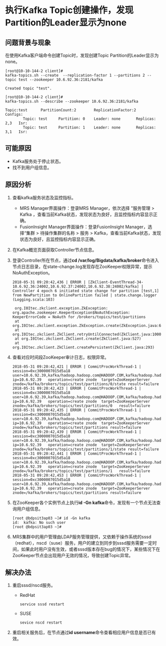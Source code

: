# 执行Kafka Topic创建操作，发现Partition的Leader显示为none<a name="mrs_03_0139"></a>

## 问题背景与现象<a name="zh-cn_topic_0167274710_s5d135719deec4560b99adb07a0aa6416"></a>

在使用Kafka客户端命令创建Topic时，发现创建Topic Partition的Leader显示为none。

```
[root@10-10-144-2 client]# 
kafka-topics.sh --create  --replication-factor 1 --partitions 2 --topic test --zookeeper 10.6.92.36:2181/kafka

Created topic "test".
```

```
[root@10-10-144-2 client]# 
kafka-topics.sh --describe --zookeeper 10.6.92.36:2181/kafka

Topic:test      PartitionCount:2        ReplicationFactor:2     Configs:
        Topic: test     Partition: 0    Leader: none       Replicas: 2,3   Isr:
        Topic: test     Partition: 1    Leader: none       Replicas: 3,1   Isr:
```

## 可能原因<a name="zh-cn_topic_0167274710_s8efdc02bbb1a42cba8fa3e43e2e68817"></a>

-   Kafka服务处于停止状态。
-   找不到用户组信息。

## 原因分析<a name="zh-cn_topic_0167274710_section10342981143649"></a>

1.  查看kafka服务状态及监控指标。
    -   MRS Manager界面操作：登录MRS Manager，依次选择 "服务管理 \> Kafka ，查看当前Kafka状态，发现状态为良好，且监控指标内容显示正确。
    -   FusionInsight Manager界面操作：登录FusionInsight Manager，选择“集群 \> 待操作集群的名称 \> 服务 \> Kafka，查看当前Kafka状态，发现状态为良好，且监控指标内容显示正确。

2.  在Kafka概览页面获取Controller节点信息。
3.  登录Controller所在节点，通过**cd /var/log/Bigdata/kafka/broker**命令进入节点日志目录，在state-change.log发现存在ZooKeeper权限异常，提示NoAuthException。

    ```
    2018-05-31 09:20:42,436 | ERROR | [ZkClient-EventThread-34-10.6.92.36:24002,10.6.92.37:24002,10.6.92.38:24002/kafka] | Controller 4 epoch 6 initiated state change for partition [test,1] from NewPartition to OnlinePartition failed | state.change.logger (Logging.scala:103) 
    
     org.I0Itec.zkclient.exception.ZkException: org.apache.zookeeper.KeeperException$NoAuthException: KeeperErrorCode = NoAuth for /brokers/topics/test/partitions
     at org.I0Itec.zkclient.exception.ZkException.create(ZkException.java:68)
     at org.I0Itec.zkclient.ZkClient.retryUntilConnected(ZkClient.java:1000)
     at org.I0Itec.zkclient.ZkClient.create(ZkClient.java:527)
     at org.I0Itec.zkclient.ZkClient.createPersistent(ZkClient.java:293)
    ```

4.  查看对应时间段ZooKeeper审计日志，权限异常。

    ```
    2018-05-31 09:20:42,421 | ERROR | CommitProcWorkThread-1 | session=0xc3000007015d5a18	user=10.6.92.39,kafka/hadoop.hadoop.com@HADOOP.COM,kafka/hadoop.hadoop.com@HADOOP.COM	ip=10.6.92.39	operation=create znode	target=ZooKeeperServer	znode=/kafka/brokers/topics/test/partitions/0/state	result=failure 
    2018-05-31 09:20:42,423 | ERROR | CommitProcWorkThread-1 | session=0xc3000007015d5a18	user=10.6.92.39,kafka/hadoop.hadoop.com@HADOOP.COM,kafka/hadoop.hadoop.com@HADOOP.COM	ip=10.6.92.39	operation=create znode	target=ZooKeeperServer	znode=/kafka/brokers/topics/test/partitions/0	result=failure 
    2018-05-31 09:20:42,435 | ERROR | CommitProcWorkThread-1 | session=0xc3000007015d5a18	user=10.6.92.39,kafka/hadoop.hadoop.com@HADOOP.COM,kafka/hadoop.hadoop.com@HADOOP.COM	ip=10.6.92.39	operation=create znode	target=ZooKeeperServer	znode=/kafka/brokers/topics/test/partitions	result=failure 
    2018-05-31 09:20:42,439 | ERROR | CommitProcWorkThread-1 | session=0xc3000007015d5a18	user=10.6.92.39,kafka/hadoop.hadoop.com@HADOOP.COM,kafka/hadoop.hadoop.com@HADOOP.COM	ip=10.6.92.39	operation=create znode	target=ZooKeeperServer	znode=/kafka/brokers/topics/test/partitions/1/state	result=failure 
    2018-05-31 09:20:42,441 | ERROR | CommitProcWorkThread-1 | session=0xc3000007015d5a18	user=10.6.92.39,kafka/hadoop.hadoop.com@HADOOP.COM,kafka/hadoop.hadoop.com@HADOOP.COM	ip=10.6.92.39	operation=create znode	target=ZooKeeperServer	znode=/kafka/brokers/topics/test/partitions/1	result=failure 
    2018-05-31 09:20:42,453 | ERROR | CommitProcWorkThread-1 | session=0xc3000007015d5a18	user=10.6.92.39,kafka/hadoop.hadoop.com@HADOOP.COM,kafka/hadoop.hadoop.com@HADOOP.COM	ip=10.6.92.39	operation=create znode	target=ZooKeeperServer	znode=/kafka/brokers/topics/test/partitions	result=failure 
    ```

5.  在ZooKeeper各个实例节点上执行**id -Gn kafka**命令，发现有一个节点无法查询用户组信息。

    ```
    [root @bdpsit3ap03 ~]# id -Gn kafka
    id:  kafka: No such user
    [root @bdpsit3ap03 ~]#
    ```

6.  MRS集群中的用户管理由LDAP服务管理提供，又依赖于操作系统的sssd（redhat），nscd（suse）服务，用户的建立到同步到sssd服务需要一定时间，如果此时用户没有生效，或者sssd版本存在bug的情况下，某些情况下在ZooKeeper节点会出现用户无效的情况，导致创建Topic异常。

## 解决办法<a name="zh-cn_topic_0167274710_section65290195402"></a>

1.  重启sssd/nscd服务。
    -   RedHat

        ```
        service sssd restart
        ```

    -   SUSE

        ```
        sevice nscd restart
        ```

2.  重启相关服务后，在节点通过**id username**命令查看相应用户信息是否已有效。

